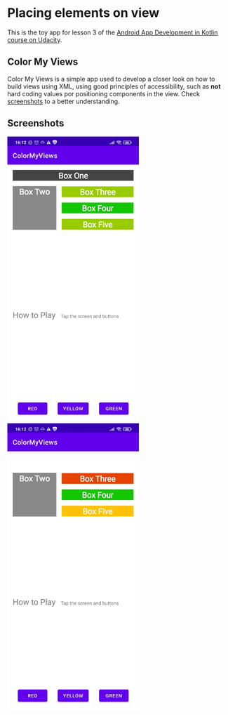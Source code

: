 # Placing elements on view

This is the toy app for lesson 3 of the [Android App Development in Kotlin course on Udacity](https://www.udacity.com/course/developing-android-apps-with-kotlin--ud9012).

## Color My Views

Color My Views is a simple app used to develop a closer look on how to build views using XML, using good principles of accessibility, such as <b>not</b> hard coding values por positioning components in the view. Check [screenshots](#Screenshots) to a better understanding.

## Screenshots

<img src=screenshots/all_boxes.jpg width=300>
<img src=screenshots/some_boxes.jpg width=300>
